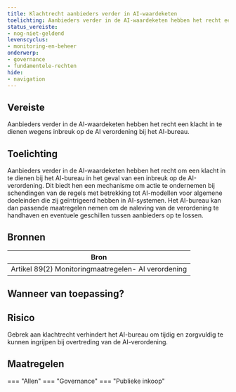 ```yaml
---
title: Klachtrecht aanbieders verder in AI-waardeketen
toelichting: Aanbieders verder in de AI-waardeketen hebben het recht een klacht in te dienen wegens inbreuk op de AI verordening bij het AI-bureau.
status_vereiste:
- nog-niet-geldend
levenscyclus:
- monitoring-en-beheer
onderwerp:
- governance
- fundamentele-rechten
hide:
- navigation
---
```


<!-- tags -->
## Vereiste

Aanbieders verder in de AI-waardeketen hebben het recht een klacht in te dienen wegens inbreuk op de AI verordening bij het AI-bureau.

## Toelichting

Aanbieders verder in de AI-waardeketen hebben het recht om een klacht in te dienen bij het AI-bureau in het geval van een inbreuk op de AI-verordening.
Dit biedt hen een mechanisme om actie te ondernemen bij schendingen van de regels met betrekking tot AI-modellen voor algemene doeleinden die zij geïntrigeerd hebben in AI-systemen.
Het AI-bureau kan dan passende maatregelen nemen om de naleving van de verordening te handhaven en eventuele geschillen tussen aanbieders op te lossen.

## Bronnen

| Bron                        |
|-----------------------------|
|Artikel 89(2) Monitoringmaatregelen- AI verordening|

## Wanneer van toepassing?


## Risico

Gebrek aan klachtrecht verhindert het AI-bureau om tijdig en zorgvuldig te kunnen ingrijpen bij overtreding van de AI-verordening.

## Maatregelen

=== "Allen"
	<!-- list_maatregelen vereiste/recht_klacht_indienen_bij_ai_bureau -->
=== "Governance"
	<!-- list_maatregelen vereiste/recht_klacht_indienen_bij_ai_bureau onderwerp/governance -->
=== "Publieke inkoop"
	<!-- list_maatregelen vereiste/recht_klacht_indienen_bij_ai_bureau onderwerp/publieke-inkoop -->
